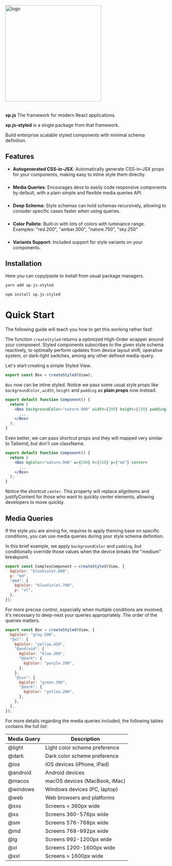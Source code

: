 <img src="docs/logo.png" alt="logo" width="300" style="padding-bottom: 20px;">

**xp.js** The framework for modern React applications.

**xp.js-styled** is a single package from that framework.

Build enterprise scalable styled components with minimal schema definition.

## Features

- **Autogenerated CSS-in-JSX**:
  Automatically generate CSS-in-JSX props for your components,
  making easy to inline style them directly.
  ###
- **Media Queries**:
  Encourages devs to easily code responsive components by default,
  with a plain simple and flexible media queries API.
  ###
- **Deep Schema:**
  Style schemas can hold schemas recursively,
  allowing to consider specific cases faster when using queries.
  ###
- **Color Pallete**:
  Built-in with lots of colors with luminance range.
  Examples: "red.200", "amber.300", "nature.750", "sky.250"
  ###
- **Variants Support:**
  Included support for style variants on your components.

## Installation

Here you can copy/paste to install from usual package managers.

```sh
yarn add xp.js-styled
```

```sh
npm install xp.js-styled
```

# Quick Start

The following guide will teach you how to get this working rather fast!

The function `createStyled` returns a optimized High-Order wrapper around your component. Styled components subscribes to the given style schema reactively, to optimally perform updates from device layout shift, operative system, or dark-light switches, among any other defined media-query.

Let's start creating a simple Styled View.

```jsx
export const Box = createStyled(View);
```

`Box` now can be inline styled. Notice we pass some usual style props like `backgroundColor`, `width`, `height` and `padding` as **plain props** now instead.

```jsx
export default function Component() {
  return (
    <Box backgroundColor="nature.900" width={200} height={150} padding={"md"} alignItems="center" justifyContent="center">
      ...
    </Box>
  );
}
```

Even better, we can pass shortcut props and they will mapped very similar to Tailwind, but don't use className.

```jsx
export default function Component() {
  return (
    <Box bgColor="nature.900" w={200} h={150} p={"md"} center>
      ...
    </Box>
  );
}
```

Notice the shortcut `center`. This property will replace alignItems and justifyContent for those who want to quickly center elements, allowing developers to move quickly.

## Media Queries

If the style you are aiming for, requires to apply theming base on specific conditions, you can use media queries during your style schema definition.

In this brief example, we apply `backgroundColor` and `padding`, but conditionally override those values when the device breaks the "medium" breakpoint.

```jsx
export const ComplexComponent = createStyled(View, {
  bgColor: "blueViolet.800",
  p: "md",
  "@md": {
    bgColor: "blueViolet.700",
    p: "xl",
  },
});
```

For more precise control, especially when multiple conditions are involved, it's necessary to deep-nest your queries appropriately. The order of the queries matters.

```jsx
export const Box = createStyled(View, {
  bgColor: "gray.500",
  "@xl": {
    bgColor: "yellow.450",
    "@android": {
      bgColor: "blue.300",
      "@dark": {
        bgColor: "purple.200",
      },
    },
    "@ios": {
      bgColor: "green.300",
      "@dark": {
        bgColor: "yellow.200",
      },
    },
  },
});
```

For more details regarding the media queries included, the following tables contains the full list:

| Media Query | Description                   |
| ----------- | ----------------------------- |
| @light      | Light color scheme preference |
| @dark       | Dark color scheme preference  |
| @ios        | iOS devices (iPhone, iPad)    |
| @android    | Android devices               |
| @macos      | macOS devices (MacBook, iMac) |
| @windows    | Windows devices (PC, laptop)  |
| @web        | Web browsers and platforms    |
| @xxs        | Screens < 360px wide          |
| @xs         | Screens 360-576px wide        |
| @sm         | Screens 576-768px wide        |
| @md         | Screens 768-992px wide        |
| @lg         | Screens 992-1200px wide       |
| @xl         | Screens 1200-1600px wide      |
| @xxl        | Screens > 1600px wide         |
